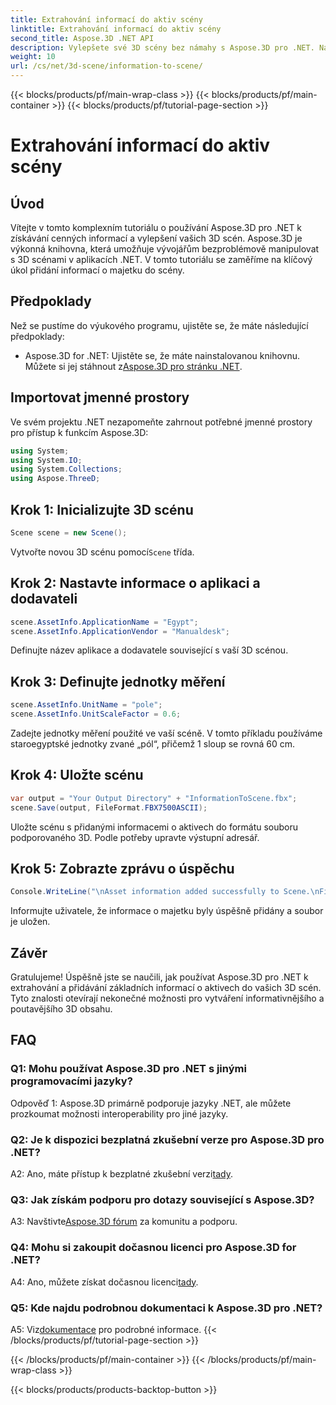 ```yaml
---
title: Extrahování informací do aktiv scény
linktitle: Extrahování informací do aktiv scény
second_title: Aspose.3D .NET API
description: Vylepšete své 3D scény bez námahy s Aspose.3D pro .NET. Naučte se přidávat cenné informace o majetku krok za krokem. Stáhněte si nyní pro dynamický 3D zážitek.
weight: 10
url: /cs/net/3d-scene/information-to-scene/
---
```


{{< blocks/products/pf/main-wrap-class >}}
{{< blocks/products/pf/main-container >}}
{{< blocks/products/pf/tutorial-page-section >}}

# Extrahování informací do aktiv scény

## Úvod

Vítejte v tomto komplexním tutoriálu o používání Aspose.3D pro .NET k získávání cenných informací a vylepšení vašich 3D scén. Aspose.3D je výkonná knihovna, která umožňuje vývojářům bezproblémově manipulovat s 3D scénami v aplikacích .NET. V tomto tutoriálu se zaměříme na klíčový úkol přidání informací o majetku do scény.

## Předpoklady

Než se pustíme do výukového programu, ujistěte se, že máte následující předpoklady:

-  Aspose.3D for .NET: Ujistěte se, že máte nainstalovanou knihovnu. Můžete si jej stáhnout z[Aspose.3D pro stránku .NET](https://releases.aspose.com/3d/net/).

## Importovat jmenné prostory

Ve svém projektu .NET nezapomeňte zahrnout potřebné jmenné prostory pro přístup k funkcím Aspose.3D:

```csharp
using System;
using System.IO;
using System.Collections;
using Aspose.ThreeD;
```

## Krok 1: Inicializujte 3D scénu

```csharp
Scene scene = new Scene();
```

 Vytvořte novou 3D scénu pomocí`Scene` třída.

## Krok 2: Nastavte informace o aplikaci a dodavateli

```csharp
scene.AssetInfo.ApplicationName = "Egypt";
scene.AssetInfo.ApplicationVendor = "Manualdesk";
```

Definujte název aplikace a dodavatele související s vaší 3D scénou.

## Krok 3: Definujte jednotky měření

```csharp
scene.AssetInfo.UnitName = "pole";
scene.AssetInfo.UnitScaleFactor = 0.6;
```

Zadejte jednotky měření použité ve vaší scéně. V tomto příkladu používáme staroegyptské jednotky zvané „pól“, přičemž 1 sloup se rovná 60 cm.

## Krok 4: Uložte scénu

```csharp
var output = "Your Output Directory" + "InformationToScene.fbx";
scene.Save(output, FileFormat.FBX7500ASCII);
```

Uložte scénu s přidanými informacemi o aktivech do formátu souboru podporovaného 3D. Podle potřeby upravte výstupní adresář.

## Krok 5: Zobrazte zprávu o úspěchu

```csharp
Console.WriteLine("\nAsset information added successfully to Scene.\nFile saved at " + output);
```

Informujte uživatele, že informace o majetku byly úspěšně přidány a soubor je uložen.

## Závěr

Gratulujeme! Úspěšně jste se naučili, jak používat Aspose.3D pro .NET k extrahování a přidávání základních informací o aktivech do vašich 3D scén. Tyto znalosti otevírají nekonečné možnosti pro vytváření informativnějšího a poutavějšího 3D obsahu.

## FAQ

### Q1: Mohu používat Aspose.3D pro .NET s jinými programovacími jazyky?

Odpověď 1: Aspose.3D primárně podporuje jazyky .NET, ale můžete prozkoumat možnosti interoperability pro jiné jazyky.

### Q2: Je k dispozici bezplatná zkušební verze pro Aspose.3D pro .NET?

 A2: Ano, máte přístup k bezplatné zkušební verzi[tady](https://releases.aspose.com/).

### Q3: Jak získám podporu pro dotazy související s Aspose.3D?

 A3: Navštivte[Aspose.3D fórum](https://forum.aspose.com/c/3d/18) za komunitu a podporu.

### Q4: Mohu si zakoupit dočasnou licenci pro Aspose.3D for .NET?

 A4: Ano, můžete získat dočasnou licenci[tady](https://purchase.aspose.com/temporary-license/).

### Q5: Kde najdu podrobnou dokumentaci k Aspose.3D pro .NET?

 A5: Viz[dokumentace](https://reference.aspose.com/3d/net/) pro podrobné informace.
{{< /blocks/products/pf/tutorial-page-section >}}

{{< /blocks/products/pf/main-container >}}
{{< /blocks/products/pf/main-wrap-class >}}

{{< blocks/products/products-backtop-button >}}
